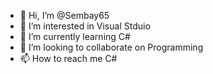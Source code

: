 - 👋 Hi, I’m @Sembay65
- 👀 I’m interested in Visual Stduio
- 🌱 I’m currently learning C#
- 💞️ I’m looking to collaborate on Programming
- 📫 How to reach me C#

<!---
Sembay65/Sembay65 is a ✨ special ✨ repository because its `README.md` (this file) appears on your GitHub profile.
You can click the Preview link to take a look at your changes.
--->
